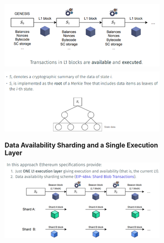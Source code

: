 ![alt text](image.png)

![alt text](image-1.png)


## Data Availability Sharding and a Single Execution Layer

![alt text](image-2.png)

